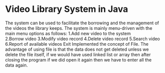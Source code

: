 # Video Library System in Java
The system can be used to facilitate the borrowing and the management of the videos the library keeps.
The system is mainly menu-driven with the main menu options as follows:
 1.Add new video to the system   
 2.Borrow video
 3.Modify video record
 4.Delete video record
 5.Search video
 6.Report of available videos
 Exit
	Implemented the concept of File. The advantage of using file is that the data does not get deleted unless we delete the file itself, if we would have used  linked list or array then after closing the program if we did open it again then we have to enter all the data again.
